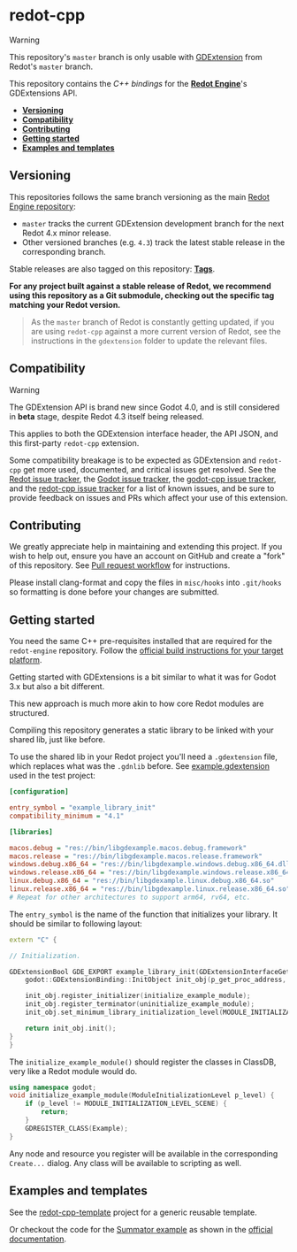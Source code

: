 # redot-cpp

> [!WARNING]
>
> This repository's `master` branch is only usable with
> [GDExtension](https://godotengine.org/article/introducing-gd-extensions)
> from Redot's `master` branch.

This repository contains the  *C++ bindings* for the [**Redot Engine**](https://github.com/Redot-Engine/redot-engine)'s GDExtensions API.

- [**Versioning**](#versioning)
- [**Compatibility**](#compatibility)
- [**Contributing**](#contributing)
- [**Getting started**](#getting-started)
- [**Examples and templates**](#examples-and-templates)

## Versioning

This repositories follows the same branch versioning as the main [Redot Engine
repository](https://github.com/Redot-Engine/redot-engine):

- `master` tracks the current GDExtension development branch for the next Redot
  4.x minor release.
- Other versioned branches (e.g. `4.3`) track the latest stable release
  in the corresponding branch.

Stable releases are also tagged on this repository:
[**Tags**](https://github.com/Redot-Engine/redot-cpp/tags).

**For any project built against a stable release of Redot, we recommend using
this repository as a Git submodule, checking out the specific tag matching your
Redot version.**

> As the `master` branch of Redot is constantly getting updated, if you are
> using `redot-cpp` against a more current version of Redot, see the instructions
> in the `gdextension` folder to update the relevant files.

## Compatibility

> [!WARNING]
>
> The GDExtension API is brand new since Godot 4.0, and is still
considered in **beta** stage, despite Redot 4.3 itself being released.
>
> This applies to both the GDExtension interface header, the API JSON, and this
first-party `redot-cpp` extension.
>
> Some compatibility breakage is to be expected as GDExtension and `redot-cpp`
> get more used, documented, and critical issues get resolved. See the
> [Redot issue tracker](https://github.com/Redot-Engine/redot-engine/issues?q=is%3Aissue+is%3Aopen+label%3Atopic%3Agdextension),
> the [Godot issue tracker](ttps://github.com/godotengine/godot/issues?q=is%3Aissue+is%3Aopen+label%3Atopic%3Agdextension),
> the [godot-cpp issue tracker](https://github.com/godotengine/godot-cpp/issues),
> and the [redot-cpp issue tracker](https://github.com/Redot-Engine/redot-cpp/issues)
> for a list of known issues, and be sure to provide feedback on issues and PRs
> which affect your use of this extension.

## Contributing

We greatly appreciate help in maintaining and extending this project. If you
wish to help out, ensure you have an account on GitHub and create a "fork" of
this repository. See [Pull request workflow](https://docs.redotengine.org/en/stable/community/contributing/pr_workflow.html)
for instructions.

Please install clang-format and copy the files in `misc/hooks` into `.git/hooks`
so formatting is done before your changes are submitted.

## Getting started

You need the same C++ pre-requisites installed that are required for the `redot-engine` repository. Follow the [official build instructions for your target platform](https://docs.redotengine.org/en/latest/contributing/development/compiling/index.html#building-for-target-platforms).

Getting started with GDExtensions is a bit similar to what it was for Godot 3.x but also a bit different.

This new approach is much more akin to how core Redot modules are structured.

Compiling this repository generates a static library to be linked with your shared lib,
just like before.

To use the shared lib in your Redot project you'll need a `.gdextension`
file, which replaces what was the `.gdnlib` before.
See [example.gdextension](test/project/example.gdextension) used in the test project:

```ini
[configuration]

entry_symbol = "example_library_init"
compatibility_minimum = "4.1"

[libraries]

macos.debug = "res://bin/libgdexample.macos.debug.framework"
macos.release = "res://bin/libgdexample.macos.release.framework"
windows.debug.x86_64 = "res://bin/libgdexample.windows.debug.x86_64.dll"
windows.release.x86_64 = "res://bin/libgdexample.windows.release.x86_64.dll"
linux.debug.x86_64 = "res://bin/libgdexample.linux.debug.x86_64.so"
linux.release.x86_64 = "res://bin/libgdexample.linux.release.x86_64.so"
# Repeat for other architectures to support arm64, rv64, etc.
```

The `entry_symbol` is the name of the function that initializes
your library. It should be similar to following layout:

```cpp
extern "C" {

// Initialization.

GDExtensionBool GDE_EXPORT example_library_init(GDExtensionInterfaceGetProcAddress p_get_proc_address, GDExtensionClassLibraryPtr p_library, GDExtensionInitialization *r_initialization) {
	godot::GDExtensionBinding::InitObject init_obj(p_get_proc_address, p_library, r_initialization);

	init_obj.register_initializer(initialize_example_module);
	init_obj.register_terminator(uninitialize_example_module);
	init_obj.set_minimum_library_initialization_level(MODULE_INITIALIZATION_LEVEL_SCENE);

	return init_obj.init();
}
}
```

The `initialize_example_module()` should register the classes in ClassDB, very like a Redot module would do.

```cpp
using namespace godot;
void initialize_example_module(ModuleInitializationLevel p_level) {
	if (p_level != MODULE_INITIALIZATION_LEVEL_SCENE) {
		return;
	}
	GDREGISTER_CLASS(Example);
}
```

Any node and resource you register will be available in the corresponding `Create...` dialog. Any class will be available to scripting as well.

## Examples and templates

See the [redot-cpp-template](https://github.com/Redot-Engine/redot-cpp-template) project for a
generic reusable template.

Or checkout the code for the [Summator example](https://github.com/paddy-exe/GDExtensionSummator)
as shown in the [official documentation](https://docs.redotengine.org/en/latest/tutorials/scripting/gdextension/gdextension_cpp_example.html).
